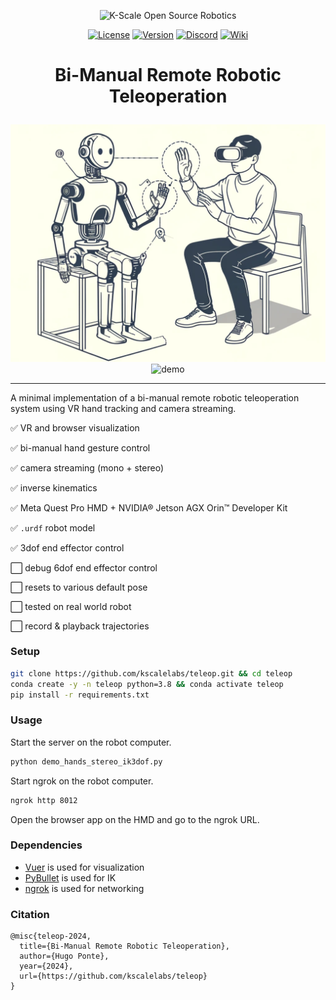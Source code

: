 <p align="center">
  <picture>
    <img alt="K-Scale Open Source Robotics" src="https://media.kscale.dev/kscale-open-source-header.png" style="max-width: 100%;">
  </picture>
</p>

<div align="center">

[![License](https://img.shields.io/badge/license-MIT-green)](https://github.com/kscalelabs/teleop/blob/master/LICENSE)
[![Version](https://img.shields.io/pypi/v/kscale-onshape-library)](https://pypi.org/project/kscale-onshape-library/)
[![Discord](https://dcbadge.limes.pink/api/server/k5mSvCkYQh?style=flat)](https://discord.gg/k5mSvCkYQh)
[![Wiki](https://img.shields.io/badge/wiki-humanoids-black)](https://humanoids.wiki)

</div>
<h1 align="center">
    <p>Bi-Manual Remote Robotic Teleoperation</p>
</h1>
<p align="center">
  <picture>
    <img alt="dalle3" src="assets/cover.png" style="max-width: 100%;">
  </picture>
  <br/>
  <picture>
    <img alt="demo" src="https://media.giphy.com/media/GyOOrsqLv77JgJiSBT/giphy.gif" style="max-width: 100%;">
  </picture>
  <br/>
</p>

---

A minimal implementation of a bi-manual remote robotic teleoperation system using VR hand tracking and camera streaming.

✅ VR and browser visualization

✅ bi-manual hand gesture control

✅ camera streaming (mono + stereo)

✅ inverse kinematics

✅ Meta Quest Pro HMD + NVIDIA® Jetson AGX Orin™ Developer Kit

✅ `.urdf` robot model

✅ 3dof end effector control

⬜️ debug 6dof end effector control

⬜️ resets to various default pose 

⬜️ tested on real world robot

⬜️ record & playback trajectories


### Setup

```bash
git clone https://github.com/kscalelabs/teleop.git && cd teleop
conda create -y -n teleop python=3.8 && conda activate teleop
pip install -r requirements.txt
```

### Usage

Start the server on the robot computer.

```bash
python demo_hands_stereo_ik3dof.py
```

Start ngrok on the robot computer.

```bash
ngrok http 8012
```

Open the browser app on the HMD and go to the ngrok URL.

### Dependencies

- [Vuer](https://github.com/vuer-ai/vuer) is used for visualization
- [PyBullet](https://pybullet.org/wordpress/) is used for IK
- [ngrok](https://ngrok.com/download) is used for networking


### Citation

```
@misc{teleop-2024,
  title={Bi-Manual Remote Robotic Teleoperation},
  author={Hugo Ponte},
  year={2024},
  url={https://github.com/kscalelabs/teleop}
}
```
